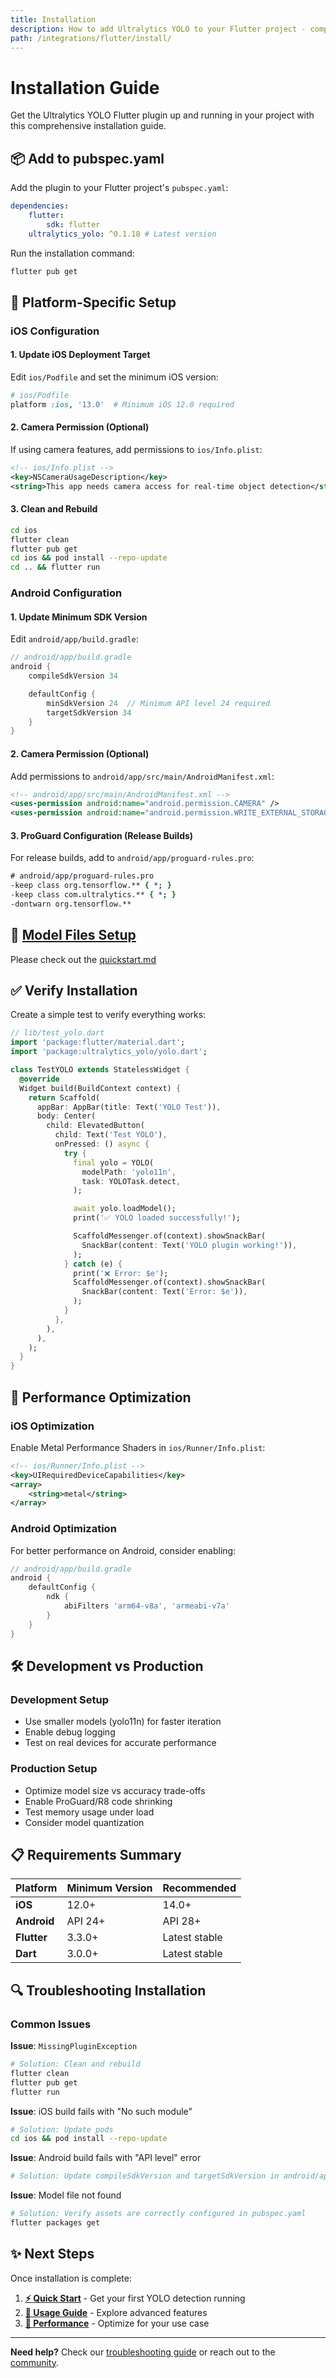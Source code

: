```yaml
---
title: Installation
description: How to add Ultralytics YOLO to your Flutter project - complete setup guide for iOS and Android
path: /integrations/flutter/install/
---
```


# Installation Guide

Get the Ultralytics YOLO Flutter plugin up and running in your project with this comprehensive installation guide.

## 📦 Add to pubspec.yaml

Add the plugin to your Flutter project's `pubspec.yaml`:

```yaml
dependencies:
    flutter:
        sdk: flutter
    ultralytics_yolo: ^0.1.18 # Latest version
```

Run the installation command:

```bash
flutter pub get
```

## 📱 Platform-Specific Setup

### iOS Configuration

#### 1. Update iOS Deployment Target

Edit `ios/Podfile` and set the minimum iOS version:

```ruby
# ios/Podfile
platform :ios, '13.0'  # Minimum iOS 12.0 required
```

#### 2. Camera Permission (Optional)

If using camera features, add permissions to `ios/Info.plist`:

```xml
<!-- ios/Info.plist -->
<key>NSCameraUsageDescription</key>
<string>This app needs camera access for real-time object detection</string>
```

#### 3. Clean and Rebuild

```bash
cd ios
flutter clean
flutter pub get
cd ios && pod install --repo-update
cd .. && flutter run
```

### Android Configuration

#### 1. Update Minimum SDK Version

Edit `android/app/build.gradle`:

```gradle
// android/app/build.gradle
android {
    compileSdkVersion 34

    defaultConfig {
        minSdkVersion 24  // Minimum API level 24 required
        targetSdkVersion 34
    }
}
```

#### 2. Camera Permission (Optional)

Add permissions to `android/app/src/main/AndroidManifest.xml`:

```xml
<!-- android/app/src/main/AndroidManifest.xml -->
<uses-permission android:name="android.permission.CAMERA" />
<uses-permission android:name="android.permission.WRITE_EXTERNAL_STORAGE" />
```

#### 3. ProGuard Configuration (Release Builds)

For release builds, add to `android/app/proguard-rules.pro`:

```pro
# android/app/proguard-rules.pro
-keep class org.tensorflow.** { *; }
-keep class com.ultralytics.** { *; }
-dontwarn org.tensorflow.**
```

## 🎯 [Model Files Setup](quickstart.md#-step-3-add-a-model)

Please check out the [quickstart.md](quickstart.md#-step-3-add-a-model)

## ✅ Verify Installation

Create a simple test to verify everything works:

```dart
// lib/test_yolo.dart
import 'package:flutter/material.dart';
import 'package:ultralytics_yolo/yolo.dart';

class TestYOLO extends StatelessWidget {
  @override
  Widget build(BuildContext context) {
    return Scaffold(
      appBar: AppBar(title: Text('YOLO Test')),
      body: Center(
        child: ElevatedButton(
          child: Text('Test YOLO'),
          onPressed: () async {
            try {
              final yolo = YOLO(
                modelPath: 'yolo11n',
                task: YOLOTask.detect,
              );

              await yolo.loadModel();
              print('✅ YOLO loaded successfully!');

              ScaffoldMessenger.of(context).showSnackBar(
                SnackBar(content: Text('YOLO plugin working!')),
              );
            } catch (e) {
              print('❌ Error: $e');
              ScaffoldMessenger.of(context).showSnackBar(
                SnackBar(content: Text('Error: $e')),
              );
            }
          },
        ),
      ),
    );
  }
}
```

## 🚀 Performance Optimization

### iOS Optimization

Enable Metal Performance Shaders in `ios/Runner/Info.plist`:

```xml
<!-- ios/Runner/Info.plist -->
<key>UIRequiredDeviceCapabilities</key>
<array>
    <string>metal</string>
</array>
```

### Android Optimization

For better performance on Android, consider enabling:

```gradle
// android/app/build.gradle
android {
    defaultConfig {
        ndk {
            abiFilters 'arm64-v8a', 'armeabi-v7a'
        }
    }
}
```

## 🛠️ Development vs Production

### Development Setup

- Use smaller models (yolo11n) for faster iteration
- Enable debug logging
- Test on real devices for accurate performance

### Production Setup

- Optimize model size vs accuracy trade-offs
- Enable ProGuard/R8 code shrinking
- Test memory usage under load
- Consider model quantization

## 📋 Requirements Summary

| Platform    | Minimum Version | Recommended   |
| ----------- | --------------- | ------------- |
| **iOS**     | 12.0+           | 14.0+         |
| **Android** | API 24+         | API 28+       |
| **Flutter** | 3.3.0+          | Latest stable |
| **Dart**    | 3.0.0+          | Latest stable |

## 🔍 Troubleshooting Installation

### Common Issues

**Issue**: `MissingPluginException`

```bash
# Solution: Clean and rebuild
flutter clean
flutter pub get
flutter run
```

**Issue**: iOS build fails with "No such module"

```bash
# Solution: Update pods
cd ios && pod install --repo-update
```

**Issue**: Android build fails with "API level" error

```bash
# Solution: Update compileSdkVersion and targetSdkVersion in android/app/build.gradle
```

**Issue**: Model file not found

```bash
# Solution: Verify assets are correctly configured in pubspec.yaml
flutter packages get
```

## ✨ Next Steps

Once installation is complete:

1. **[⚡ Quick Start](quickstart.md)** - Get your first YOLO detection running
2. **[📖 Usage Guide](usage.md)** - Explore advanced features
3. **[🚀 Performance](performance.md)** - Optimize for your use case

---

**Need help?** Check our [troubleshooting guide](troubleshooting.md) or reach out to the [community](https://discord.com/invite/ultralytics).
